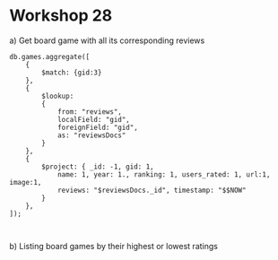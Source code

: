 # Workshop 28

a) Get board game with all its corresponding reviews

```
db.games.aggregate([
    {
        $match: {gid:3}
    },
    {
        $lookup: 
        {
            from: "reviews",
            localField: "gid",
            foreignField: "gid",
            as: "reviewsDocs"
        }
    },
    {
        $project: { _id: -1, gid: 1,
            name: 1, year: 1., ranking: 1, users_rated: 1, url:1, image:1, 
            reviews: "$reviewsDocs._id", timestamp: "$$NOW"
        }
    },
]);



```

b) Listing board games by their highest or lowest ratings

```

```